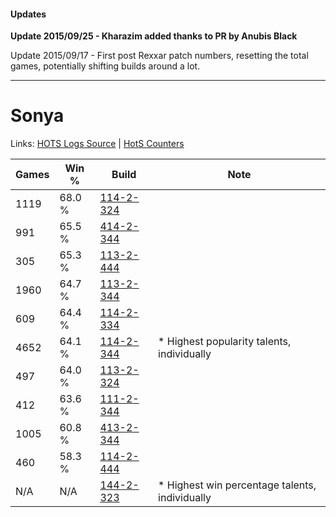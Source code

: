 #### Updates
**Update 2015/09/25 - Kharazim added thanks to PR by Anubis Black**

Update 2015/09/17 - First post Rexxar patch numbers, resetting the total games, potentially shifting builds around a lot.

***

# Sonya

Links: [HOTS Logs Source](https://www.hotslogs.com/Sitewide/HeroDetails?Hero=Sonya) | [HotS Counters](http://hotscounters.com/#/hero/Sonya)

Games  | Win %  | Build     | Note
-----  | -----  | -----     | ----
1119   | 68.0 % | [114-2-324](http://www.heroesfire.com/hots/talent-calculator/sonya#gWIq) | 
991    | 65.5 % | [414-2-344](http://www.heroesfire.com/hots/talent-calculator/sonya#ryk8) | 
305    | 65.3 % | [113-2-444](http://www.heroesfire.com/hots/talent-calculator/sonya#gTuS) | 
1960   | 64.7 % | [113-2-344](http://www.heroesfire.com/hots/talent-calculator/sonya#gTsu) | 
609    | 64.4 % | [114-2-334](http://www.heroesfire.com/hots/talent-calculator/sonya#gWI-) | 
4652   | 64.1 % | [114-2-344](http://www.heroesfire.com/hots/talent-calculator/sonya#gWJ8) | * Highest popularity talents, individually
497    | 64.0 % | [113-2-324](http://www.heroesfire.com/hots/talent-calculator/sonya#gTsa) | 
412    | 63.6 % | [111-2-344](http://www.heroesfire.com/hots/talent-calculator/sonya#gO-O) | 
1005   | 60.8 % | [413-2-344](http://www.heroesfire.com/hots/talent-calculator/sonya#rwHu) | 
460    | 58.3 % | [114-2-444](http://www.heroesfire.com/hots/talent-calculator/sonya#gWKi) | 
N/A    | N/A    | [144-2-323](http://www.heroesfire.com/hots/talent-calculator/sonya#hfYJ) | * Highest win percentage talents, individually

